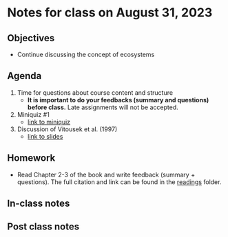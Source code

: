 # Notes for class on August 31, 2023

## Objectives
- Continue discussing the concept of ecosystems

## Agenda
1. Time for questions about course content and structure
	- **It is important to do your feedbacks (summary and questions) before class.** Late assignments
	will not be accepted.
2. Miniquiz #1
	- [link to miniquiz](../miniquizzes/miniquiz1_08.31.2023.pdf)
3. Discussion of Vitousek et al. (1997)
	- [link to slides](../lecture_slides/1b_vitousek_et_al.pdf)

## Homework
- Read Chapter 2-3 of the book and write feedback (summary + questions). 
The full citation and link can be found in the 
[readings](../readings) folder.

## In-class notes

## Post class notes

